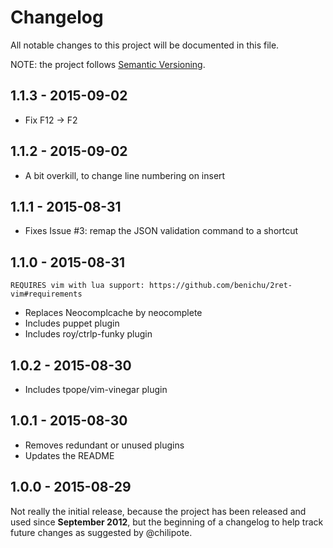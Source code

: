 # Changelog

All notable changes to this project will be documented in this file.

NOTE: the project follows [Semantic Versioning](http://semver.org/).

## 1.1.3 - 2015-09-02

- Fix F12 -> F2

## 1.1.2 - 2015-09-02

- A bit overkill, to change line numbering on insert

## 1.1.1 - 2015-08-31

- Fixes Issue #3: remap the JSON validation command to a shortcut

## 1.1.0 - 2015-08-31

    REQUIRES vim with lua support: https://github.com/benichu/2ret-vim#requirements

- Replaces Neocomplcache by neocomplete
- Includes puppet plugin
- Includes roy/ctrlp-funky plugin

## 1.0.2 - 2015-08-30

- Includes tpope/vim-vinegar plugin

## 1.0.1 - 2015-08-30

- Removes redundant or unused plugins
- Updates the README

## 1.0.0 - 2015-08-29

Not really the initial release, because the project has been released and used
since __September 2012__, but the beginning of a changelog to help track future
changes as suggested by @chilipote.

